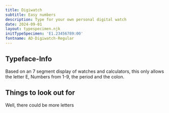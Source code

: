 ```yaml
---
title: Digiwatch
subtitle: Easy numbers
description: Type for your own personal digital watch
date: 2024-09-01
layout: typespecimen.njk
initTypeSpecimen: 'E1.23456789:00'
fontname: AD-Digiwatch-Regular
---
```


## Typeface-Info
Based on an 7 segment display of watches and calculators, this only allows the letter E, Numbers from 1-9, the period and the colon. 

## Things to look out for
Well, there could be more letters